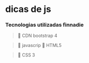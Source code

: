 # dicas de js


### Tecnologias utilizadas finnadie

> :file_folder: CDN bootstrap 4

> :file_folder: javascrip
> :file_folder: HTML5

> :file_folder: CSS 3